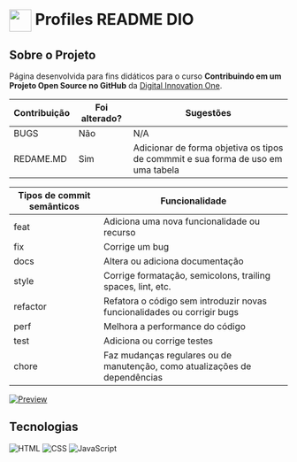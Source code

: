 <h1>
    <a href="https://www.dio.me/">
     <img align="center" width="40px" src="https://hermes.digitalinnovation.one/assets/diome/logo-minimized.png"></a>
    <span> Profiles README DIO</span>
</h1>

## Sobre o Projeto
Página desenvolvida para fins didáticos para o curso **Contribuindo em um Projeto Open Source no GitHub** da [Digital Innovation One](https://www.dio.me/). 


| Contribuição  | Foi alterado? | Sugestões |
| ------------- | ------------- | --------- |
| BUGS          | Não           |  N/A      |
| REDAME.MD     | Sim           |Adicionar de forma objetiva os tipos de commmit e sua forma de uso em uma tabela|

| Tipos de commit semânticos | Funcionalidade|
| ---------------------------|---------------|
|feat                        | Adiciona uma nova funcionalidade ou recurso|
|fix                         | Corrige um bug|
|docs                        | Altera ou adiciona documentação|
|style                       | Corrige formatação, semicolons, trailing spaces, lint, etc.|
|refactor                    | Refatora o código sem introduzir novas funcionalidades ou corrigir bugs|
|perf                        | Melhora a performance do código|
|test                        | Adiciona ou corrige testes|
|chore                       | Faz mudanças regulares ou de manutenção, como atualizações de dependências|

[![Preview](https://img.shields.io/badge/Preview-000?style=for-the-badge&logo=github&logoColor=30A3DC)](https://digitalinnovationone.github.io/dio-lab-open-source/)

## Tecnologias
![HTML](https://img.shields.io/badge/HTML-000?style=for-the-badge&logo=html5&logoColor=30A3DC)
![CSS](https://img.shields.io/badge/CSS-000?style=for-the-badge&logo=css3&logoColor=E94D5F)
![JavaScript](https://img.shields.io/badge/JavaScript-000?style=for-the-badge&logo=javascript&logoColor=30A3DC)
